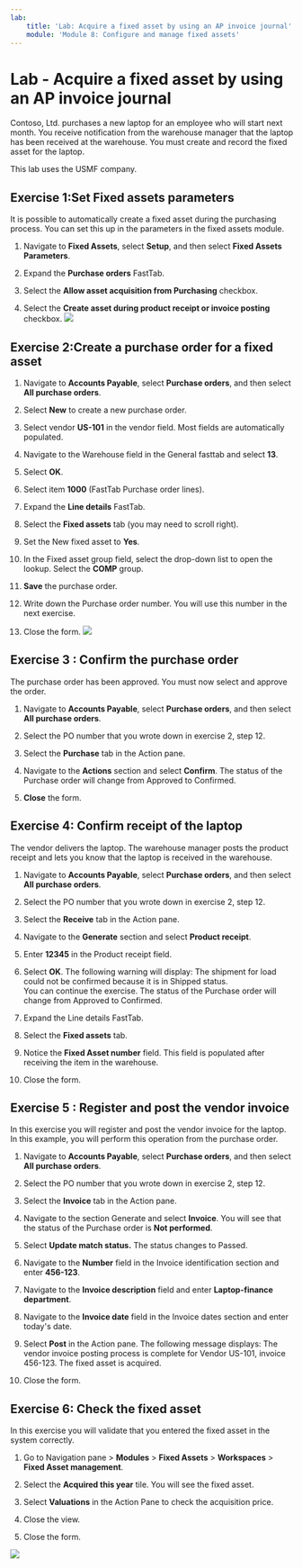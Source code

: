```yaml
---
lab:
    title: 'Lab: Acquire a fixed asset by using an AP invoice journal'
    module: 'Module 8: Configure and manage fixed assets'
---
```


# Lab - Acquire a fixed asset by using an AP invoice journal 

 
Contoso, Ltd. purchases a new laptop for an employee who will start next month. You receive notification from the warehouse manager that the laptop has been received at the warehouse. You must create and record the fixed asset for the laptop. 

This lab uses the USMF company. 

## Exercise 1:Set Fixed assets parameters

It is possible to automatically create a fixed asset during the purchasing process. You can set this up in the parameters in the fixed assets module.

1. Navigate to **Fixed Assets**, select **Setup**, and then select **Fixed Assets** **Parameters**. 

2. Expand the **Purchase orders** FastTab.

3. Select the **Allow asset acquisition from Purchasing** checkbox.

4. Select the **Create asset during product receipt or invoice posting** checkbox.
![](../images/Module_4_Activity_1_-_Acquire_a_fixed_asset_by_using_an_AP_invoice_journal_image1.png)

 
## Exercise 2:Create a purchase order for a fixed asset

1. Navigate to **Accounts Payable**, select **Purchase orders**, and then select **All purchase orders**.

2. Select **New** to create a new purchase order.

3. Select vendor **US-101** in the vendor field. Most fields are automatically populated.

4. Navigate to the Warehouse field in the General fasttab and select **13**. 

5. Select **OK**. 

6. Select item **1000** (FastTab Purchase order lines).

7. Expand the **Line details** FastTab.

8. Select the **Fixed assets** tab (you may need to scroll right).

9. Set the New fixed asset to **Yes**.

10. In the Fixed asset group field, select the drop-down list to open the lookup. Select the **COMP** group.

11. **Save** the purchase order. 

12. Write down the Purchase order number. You will use this number in the next exercise.

13. Close the form.
![](../images/Module_4_Activity_1_-_Acquire_a_fixed_asset_by_using_an_AP_invoice_journal_image2.png)

## Exercise 3 : Confirm the purchase order

The purchase order has been approved. You must now select and approve the order.

1. Navigate to **Accounts Payable**, select **Purchase orders**, and then select **All purchase orders**.

2. Select the PO number that you wrote down in exercise 2, step 12.

3.  Select the **Purchase** tab in the Action pane.

4. Navigate to the **Actions** section and select **Confirm**. The status of the Purchase order will change from Approved to Confirmed. 

5. **Close** the form.

## Exercise 4: Confirm receipt of the laptop
The vendor delivers the laptop. The warehouse manager posts the product receipt and lets you know that the laptop is received in the warehouse.

1. Navigate to **Accounts Payable**, select **Purchase orders**, and then select **All purchase orders**.

2. Select the PO number that you wrote down in exercise 2, step 12.

3. Select the **Receive** tab in the Action pane.

4. Navigate to the **Generate** section and select **Product receipt**. 

5. Enter **12345** in the Product receipt field.

6. Select **OK**. The following warning will display: The shipment for load could not be confirmed because it is in Shipped status.   
You can continue the exercise. The status of the Purchase order will change from Approved to Confirmed. 

7. Expand the Line details FastTab.

8. Select the **Fixed assets** tab.

10. Notice the **Fixed Asset number** field. This field is populated after receiving the item in the warehouse. 

11. Close the form.

## Exercise 5 : Register and post the vendor invoice

In this exercise you will register and post the vendor invoice for the laptop. In this example, you will perform this operation from the purchase order.

1. Navigate to **Accounts Payable**, select **Purchase orders**, and then select **All purchase orders**.

2. Select the PO number that you wrote down in exercise 2, step 12.

3. Select the **Invoice** tab in the Action pane.

4. Navigate to the section Generate and select **Invoice**. You will see that the status of the Purchase order is **Not performed**.

5. Select **Update match status.** The status changes to Passed. 

6. Navigate to the **Number** field in the Invoice identification section and enter **456-123**.

7. Navigate to the **Invoice description** field and enter **Laptop-finance department**.

8. Navigate to the **Invoice date** field in the Invoice dates section and enter today's date.

9. Select **Post** in the Action pane. The following message displays: The vendor invoice posting process is complete for Vendor US-101, invoice 456-123. The fixed asset is acquired. 

11. Close the form.


## Exercise 6: Check the fixed asset

In this exercise you will validate that you entered the fixed asset in the system correctly. 

1. Go to Navigation pane > **Modules** > **Fixed Assets** > **Workspaces** > **Fixed Asset management**.

2. Select the **Acquired this year** tile. You will see the fixed asset. 

3. Select **Valuations** in the Action Pane to check the acquisition price.

4. Close the view.

5. Close the form.

![](../images/Module_4_Activity_1_-_Acquire_a_fixed_asset_by_using_an_AP_invoice_journal_image3.png)
